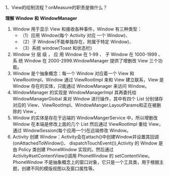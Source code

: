 

1、View的绘制流程？onMeasure的职责是做什么？



**理解** **Window** **和** **WindowManager**

1. Window 用于显示 View 和接收各种事件，Window 有三种类型：
   * （1）应用 Window(每个 Activity 对应 一个 Window)、
   * （2）子 Window(不能单独存在，附属于特定 Window)、
   * （3）系统 window(Toast 和状态栏) 
2. Window 分 层 级 ， 应 用 Window 在 1-99 、 子 Window 在 1000-1999 、 系 统 Window 在 2000-2999.WindowManager 提供了增删改 View 三个功能。 
3. Window 是个抽象概念：每一个 Window 对应着一个 View 和 ViewRootImpl，Window 通过 ViewRootImpl 来和 View 建立联系，View 是 Window 存在的实体，只能通过 WindowManager 来访问 Window。 
4. WindowManager 的实现是 WindowManagerImpl 其再委托给 WindowManagerGlobal 来对 Window 进行操作，其中有四个 List 分别储存对应的 View、ViewRootImpl、WindowManger.LayoutParams和正在被删除的 View 。
5. Window 的实体是存在于远端的 WindowMangerService 中，所以增删改 Window 在本端是修改上面的几个 List 然后通过 ViewRootImpl 重绘 View，通过 WindowSession(每个应用一个)在远端修改 Window。 
6. Activity 创建 Window：Activity会在attach()中创建Window并设置其回调(onAttachedToWindow()、 dispatchTouchEvent()),Activity 的 Window 是由 Policy 类创建 PhoneWindow 实现的。然后通过 Activity#setContentView()调用 PhoneWindow 的 setContentView。PhoneWindow 不是抽象概念上的窗口对象，它只是一个工具类，用于根据主题，创建不同的模版视图以及窗口属性等。

